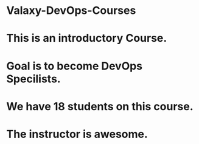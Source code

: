 # Valaxy-DevOps-Courses
# This is an introductory Course.
# Goal is to become DevOps Specilists.
# We have 18 students on this course.
# The instructor is awesome.
